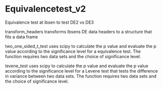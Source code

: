 # Equivalencetest_v2
Equivalence test at ibsen to test DE2 vs DE3

transform_headers transforms Ibsens DE data headers to a structure that fits a data frame

two_one_sided_t_test uses scipy to calculate the p value and evaluate the p value according to the significance level for a equivalence test. The function requires two data sets and the choice of significance level.

levene_test uses scipy to calculate the p value and evaluate the p value according to the significance level for a Levene test that tests the difference in variance between two data sets. The function requires two data sets and the choice of significance level.

